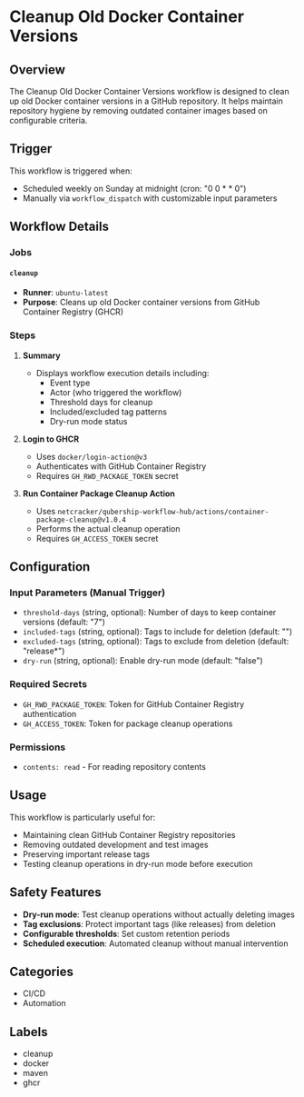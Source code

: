 # Cleanup Old Docker Container Versions

## Overview

The Cleanup Old Docker Container Versions workflow is designed to clean up old Docker container versions in a GitHub repository. It helps maintain repository hygiene by removing outdated container images based on configurable criteria.

## Trigger

This workflow is triggered when:
- Scheduled weekly on Sunday at midnight (cron: "0 0 * * 0")
- Manually via `workflow_dispatch` with customizable input parameters

## Workflow Details

### Jobs

#### `cleanup`
- **Runner**: `ubuntu-latest`
- **Purpose**: Cleans up old Docker container versions from GitHub Container Registry (GHCR)

### Steps

1. **Summary**
   - Displays workflow execution details including:
     - Event type
     - Actor (who triggered the workflow)
     - Threshold days for cleanup
     - Included/excluded tag patterns
     - Dry-run mode status

2. **Login to GHCR**
   - Uses `docker/login-action@v3`
   - Authenticates with GitHub Container Registry
   - Requires `GH_RWD_PACKAGE_TOKEN` secret

3. **Run Container Package Cleanup Action**
   - Uses `netcracker/qubership-workflow-hub/actions/container-package-cleanup@v1.0.4`
   - Performs the actual cleanup operation
   - Requires `GH_ACCESS_TOKEN` secret

## Configuration

### Input Parameters (Manual Trigger)
- `threshold-days` (string, optional): Number of days to keep container versions (default: "7")
- `included-tags` (string, optional): Tags to include for deletion (default: "")
- `excluded-tags` (string, optional): Tags to exclude from deletion (default: "release*")
- `dry-run` (string, optional): Enable dry-run mode (default: "false")

### Required Secrets
- `GH_RWD_PACKAGE_TOKEN`: Token for GitHub Container Registry authentication
- `GH_ACCESS_TOKEN`: Token for package cleanup operations

### Permissions
- `contents: read` - For reading repository contents

## Usage

This workflow is particularly useful for:
- Maintaining clean GitHub Container Registry repositories
- Removing outdated development and test images
- Preserving important release tags
- Testing cleanup operations in dry-run mode before execution

## Safety Features

- **Dry-run mode**: Test cleanup operations without actually deleting images
- **Tag exclusions**: Protect important tags (like releases) from deletion
- **Configurable thresholds**: Set custom retention periods
- **Scheduled execution**: Automated cleanup without manual intervention

## Categories
- CI/CD
- Automation

## Labels
- cleanup
- docker
- maven
- ghcr
